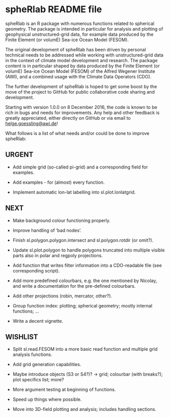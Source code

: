 # spheRlab README file

spheRlab is an R package with numerous functions related to spherical geometry. The package is intended in particular for analysis and plotting of geophysical unstructured-grid data, for example data produced by the Finite Element (or volumE) Sea-ice Ocean Model (FESOM).

The original development of spheRlab has been driven by personal technical needs to be addressed while working with unstructured-grid data in the context of climate model development and research. The package content is in particular shaped by data produced by the Finite Element (or volumE) Sea-ice Ocean Model (FESOM) of the Alfred Wegener Institute (AWI), and a combined usage with the Climate Data Operators (CDO).

The further development of spheRlab is hoped to get some boost by the move of the project to GitHub for public collaborative code sharing and development.

Starting with version 1.0.0 on 8 December 2016, the code is known to be rich in bugs and needs for improvements. Any help and other feedback is greatly appreciated, either directly on GitHub or via email to <helge.goessling@awi.de>!

What follows is a list of what needs and/or could be done to improve spheRlab:

## URGENT

* Add simple grid (so-called pi-grid) and a corresponding field for examples.

* Add examples - for (almost) every function.

* Implement automatic lon-lat labelling into sl.plot.lonlatgrid.

## NEXT

* Make background colour functioning properly.

* Improve handling of ‘bad nodes’.

* Finish sl.polygon.polygon.intersect and sl.polygon.rotdir (or omit?).

* Update sl.plot.polygon to handle polygons truncated into multiple visible parts also in polar and regpoly projections.

* Add function that writes filter information into a CDO-readable file (see corresponding script).

* Add more predefined colourbars, e.g. the one mentioned by Nicolay, and write a documentation for the pre-defined colourbars.

* Add other projections (robin, mercator, other?).

* Group function index: plotting; spherical geometry; mostly internal functions; …

* Write a decent vignette.

## WISHLIST

* Split sl.read.FESOM into a more basic read function and multiple grid analysis functions.

* Add grid generation capabilities.

* Maybe introduce objects (S3 or S4?)? -> grid; colourbar (with breaks?); plot specifics list; more?

* More argument testing at beginning of functions.

* Speed up things where possible.

* Move into 3D-field plotting and analysis; includes handling sections.
